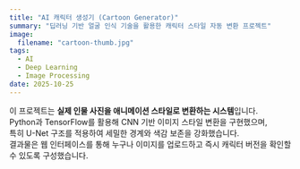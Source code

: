 ```yaml
---
title: "AI 캐릭터 생성기 (Cartoon Generator)"
summary: "딥러닝 기반 얼굴 인식 기술을 활용한 캐릭터 스타일 자동 변환 프로젝트"
image:
  filename: "cartoon-thumb.jpg"
tags:
  - AI
  - Deep Learning
  - Image Processing
date: 2025-10-25
---
```


이 프로젝트는 **실제 인물 사진을 애니메이션 스타일로 변환하는 시스템**입니다.  
Python과 TensorFlow를 활용해 CNN 기반 이미지 스타일 변환을 구현했으며,  
특히 U-Net 구조를 적용하여 세밀한 경계와 색감 보존을 강화했습니다.  
결과물은 웹 인터페이스를 통해 누구나 이미지를 업로드하고 즉시 캐릭터 버전을 확인할 수 있도록 구성했습니다.